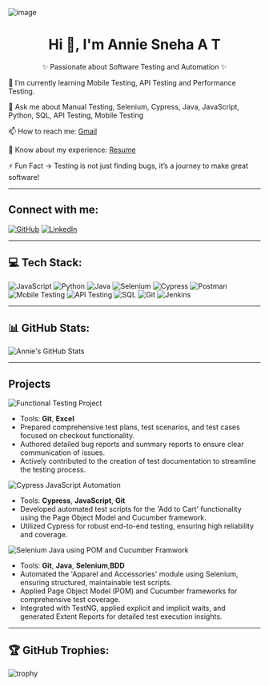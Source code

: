 ![image](https://github.com/user-attachments/assets/fa90823f-6fd3-4555-9d3c-be79a4238924)

<div align="center">
    <h1>Hi 👋, I'm Annie Sneha A T</h1>
    <p>✨ Passionate about Software Testing and Automation ✨ </p>
</div>

🌱 I’m currently learning Mobile Testing, API Testing and Performance Testing.

💬 Ask me about Manual Testing, Selenium, Cypress, Java, JavaScript, Python, SQL, API Testing, Mobile Testing

📫 How to reach me: [Gmail](anniesneha14@gmail.com) 

📄 Know about my experience: [Resume](https://resume-builder-test-new.masaischool.com/resume/public?resumeId=66e45860f6d5a90baf0c727d)

⚡ Fun Fact -> Testing is not just finding bugs, it’s a journey to make great software!

---

## Connect with me:
[![GitHub](https://img.shields.io/badge/GitHub-181717?style=for-the-badge&logo=github)](https://github.com/AnnieSneha)
[![LinkedIn](https://img.shields.io/badge/LinkedIn-0A66C2?style=for-the-badge&logo=linkedin&logoColor=white)](https://linkedin.com/in/anniesneha2000)

---

## 💻 Tech Stack:
![JavaScript](https://img.shields.io/badge/-JavaScript-yellow) ![Python](https://img.shields.io/badge/-Python-blue) ![Java](https://img.shields.io/badge/-Java-red) ![Selenium](https://img.shields.io/badge/-Selenium-green) ![Cypress](https://img.shields.io/badge/-Cypress-black) ![Postman](https://img.shields.io/badge/-Postman-orange) ![Mobile Testing](https://img.shields.io/badge/-Mobile_Testing-lightgrey) ![API Testing](https://img.shields.io/badge/-API_Testing-lightgrey) ![SQL](https://img.shields.io/badge/-SQL-orange) ![Git](https://img.shields.io/badge/-Git-black) ![Jenkins](https://img.shields.io/badge/-Jenkins-blue)

---

## 📊 GitHub Stats:
![Annie's GitHub Stats](https://github-readme-stats.vercel.app/api?username=AnnieSneha&show_icons=true&theme=radical)

---
## Projects 

![Functional Testing Project](https://github.com/AnnieSneha/CW_B37_Project_Manual.git)
- Tools: **Git**, **Excel**
- Prepared comprehensive test plans, test scenarios, and test cases focused on checkout functionality.
- Authored detailed bug reports and summary reports to ensure clear communication of issues.
- Actively contributed to the creation of test documentation to streamline the testing process.

![Cypress JavaScript Automation](https://github.com/AnnieSneha/CW_B37_Project_Cypress.git)
- Tools: **Cypress**, **JavaScript**, **Git**
- Developed automated test scripts for the 'Add to Cart' functionality using the Page Object Model and Cucumber framework.
- Utilized Cypress for robust end-to-end testing, ensuring high reliability and coverage.

![Selenium Java using POM and Cucumber Framwork](https://github.com/AnnieSneha/CW_ProjectB38_.git)
- Tools: **Git**, **Java**, **Selenium**,**BDD**
- Automated the 'Apparel and Accessories' module using Selenium, ensuring structured, maintainable test scripts.
- Applied Page Object Model (POM) and Cucumber frameworks for comprehensive test coverage.
- Integrated with TestNG, applied explicit and implicit waits, and generated Extent Reports for detailed test execution insights.

---

## 🏆 GitHub Trophies:
![trophy](https://github-profile-trophy.vercel.app/?username=AnnieSneha&theme=darkhub&no-bg=true&no-frame=true)

